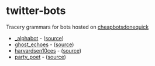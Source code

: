 # twitter-bots
Tracery grammars for bots hosted on [cheapbotsdonequick](http://cheapbotsdonequick.com)

* [\_alphabot](https://twitter.com/_alphabot) - ([source](https://cheapbotsdonequick.com/source/_alphabot))
* [ghost_echoes](https://twitter.com/ghost_echoes) - ([source](https://cheapbotsdonequick.com/source/ghost_echoes))
* [harvardsen10ces](http://twitter.com/harvardsen10ces) - ([source](https://cheapbotsdonequick.com/source/harvardsen10ces))
* [party_poet](https://twitter.com/party_poet) - ([source](https://cheapbotsdonequick.com/source/party_poet))
